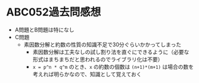 # ABC052過去問感想

- A問題とB問題は特になし
- C問題
    - 素因数分解と約数の性質の知識不足で30分ぐらいかかってしまった
        - 素因数分解は工夫なしの試し割り法を直ぐにできるように（必要な形式はまちまちだと思われるのでライブラリ化は不要）
        - `x = p^n * q^m` のとき、`x` の約数の個数は `(n+1)*(m+1)` は場合の数を考えれば明らかなので、知識として覚えておく